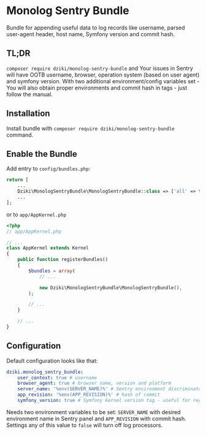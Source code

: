 # Monolog Sentry Bundle

Bundle for appending useful data to log records like username, parsed user-agent header, host name, Symfony version and commit hash.

## TL;DR

`composer require dziki/monolog-sentry-bundle` and Your issues in Sentry will have OOTB username, browser, operation system
(based on user agent) and symfony version. With two additional environment/config variables set - You will also obtain 
proper environments and commit hash in tags - just follow the manual.

## Installation

Install bundle with `composer require dziki/monolog-sentry-bundle` command.

## Enable the Bundle

Add entry to `config/bundles.php`:

```php
return [
    ...
    Dziki\MonologSentryBundle\MonologSentryBundle::class => ['all' => true],
    ...
];

```

or to `app/AppKernel.php`

```php
<?php
// app/AppKernel.php

// ...
class AppKernel extends Kernel
{
    public function registerBundles()
    {
        $bundles = array(
            // ...

            new Dziki\MonologSentryBundle\MonologSentryBundle(),
        );

        // ...
    }

    // ...
}
```

## Configuration

Default configuration looks like that:
```yaml
dziki.monolog_sentry_bundle:
    user_context: true # username
    browser_agent: true # browser name, version and platform
    server_name: '%env(SERVER_NAME)%' # Sentry environment discriminator, much more useful than default `prod`
    app_revision: '%env(APP_REVISION)%' # hash of commit
    symfony_version: true # Symfony kernel version tag - useful for regression
``` 
Needs two environment variables to be set: `SERVER_NAME` with desired environment name in Sentry panel and 
`APP_REVISION` with commit hash. Settings any of this value to `false` will turn off log processors.


